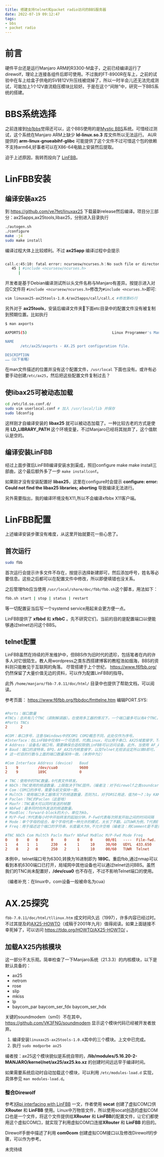 ```yaml
---
title: 搭建支持telnet和packet radio访问的BBS服务器
date: 2022-07-19 09:12:47
tags:
- bbs
- packet radio
---
```

# 前言
硬件平台还是运行Manjaro ARM的R3300-M盒子，之前已经编译运行了direwolf，理论上连接各组件后即可使用。不过我的FT-8900R在车上，之前的试验中在车上给盒子供电的5V转12V升压线被烧掉了，所以一时半会儿还无法完成测试，可能加上1个12V直流稳压模块比较好。于是在这个“间隙”中，研究一下BBS系统的搭建。

# BBS系统选择
之前连接到[hb1bbs](https://hb1bbs.com/)觉得还可以，这个BBS使用的是[Mystic BBS](http://www.mysticbbs.com/)系统。可惜经过测试，这个系统在Manjaro ARM上缺少 **ld-linux.so.3** 库文件所以无法运行。 AUR提供的 **arm-linux-gnueabihf-glibc** 可能提供了这个文件不过可惜这个包的依赖不支持arm64,好事者可以在X86-64电脑上安装然后提取。

迫于上述原因，我转而投向了 [LinFBB](https://sourceforge.net/projects/LinFBB/)。

# LinFBB安装
## 编译安装ax25
到 https://github.com/ve7fet/linuxax25  下载最新release然后编译。项目分三部分：ax25apps,ax25tools,libax25，分别进入目录执行

```bash
./autogen.sh
./configure
make -j4
sudo make install
````
编译过程大体上比较顺利。不过 **ax25app** 编译过程中会提示

```bash

call.c:45:10: fatal error: ncursesw/ncurses.h：No such file or directory
   45 | #include <ncursesw/ncurses.h>
      | 
```

开发者是基于Debian编译测试所以头文件名称与Manjaro有差异。按提示进入对应C文件将 `#include <ncursesw/ncurses.h>`修改为`#include <ncurses.h>`即可:
```bash
vim linuxax25-ax25tools-1.0.4/ax25apps/call/call.c #修改第45行
````

另外对于 **ax25tools**，安装后编译文件夹📁下面etc目录中的配置文件没有被复制到预期位置。比如执行

```bash
$ man axports

AXPORTS(5)                                       Linux Programmer's Manual                                       AXPORTS(5)

NAME
       /etc/ax25/axports - AX.25 port configuration file.

DESCRIPTION
……（以下省略）
```

在man文件描述的位置并没有这个配置文件，`/usr/local` 下面也没有。或许有必要手动创建`/etc/ax25`，然后把这些配置文件复制过去？

## 使libax25可被动态加载
```bash
cd /etc/ld.so.conf.d/
sudo vim userlocal.conf # 加入 /usr/local/lib 并保存
sudo ldconfig
```
这样刚才自编译安装的 **libax25** 就可以被动态加载了。一种比较古老的方式是使用 **LD_LIBRARY_PATH** 这个环境变量，不过Manjaro已经将其抛弃了，这个值默认是空的。

## 编译安装LinFBB
经过上面步骤后LinFBB编译安装水到渠成，照旧configure make make install三部曲，这个最后额外多了一步 `make installconf`。

如果刚才没有安装配置好 **libax25**，这里在configure时会提示 **configure: error: Could not find the libax25 libraries; aborting** 导致编译无法进行。

另外需要指出，我的编译环境没有X11,所以不会编译xfbbx X11客户端。
# LinFBB配置
上述编译安装步骤没有难度，从这里开始就要花一些心思了。

## 首次运行
```bash
sudo fbb
```
首次运行会提示许多文件不存在，按提示选择新建即可，然后添加呼号，姓名等必要信息。这些之后都可以在配置文件中修改，所以即便填错也没关系。

之后管理fbb应当使用 `/usr/local/share/doc/fbb/fbb.sh`这个脚本，用法如下：

```bash
fbb.sh start | stop | status | restart
```

等一切配置妥当后写一个systemd service用起来会更方便一点。

LinFBB提供了 **xfbbd** 和 **xfbbC** 。先不研究它们，当前的目的是配置端口以便能够通过telnet访问这个BBS。
## telnet配置
LinFBB虽然在持续的开发维护中，但BBS作为旧时代的遗珍，包括笔者在内的许多人对它很陌生。教人用wordpress之类东西搭建博客的教程浩如烟海，BBS的资料则只能散见于互联网的角落。 尽管搭建于上个世纪， https://www.f6fbb.org/ 仍然保留了大量价值无边的资料，可以作为配置LinFBB的指导。

此外 `/home/manjaro/fbb-7.0.11/doc/html/` 目录中也提供了帮助文档，可以阅读。

参考页面： https://www.f6fbb.org/fbbdoc/fmttelne.htm
编辑PORT.SYS:

```conf

#Ports：端口数量
#TNCs：总共有几个TNC（调制解调器）。在使用多工器的情况下，一个端口最多可以有4个TNC。
#Ports TNCs
2      2

#COM：串口序号，注意与Windows中的COM1 COM2概念不同，此处仅作为序号。
#Interface：在LinFBB中仅有9一个可选项，代表Linux，可以用于串口、AX25域套接字、Telnet端口。
# Address：设备名/端口号。需要确保合适权限使LinFBB可以访问设备。此外，当使用 AF_AX25 内核端口时，地址是不需要的；当使用Telenet时，地址是Tenlet端口的16进制形式。
# Baud：端口的波特率。BPQ，AF_AX25内核套接字，以及Telnet无视该设定所以填0即可。
# 这一栏目的行数与上面的端口数量保持一致。（本例中为2）

#Com Interface Address (device)   Baud
1    9         /dev/cua0          9600
2    9         189C               0

# TNC：使用中的TNC数量。0代表文件转发。
# NbCh：TNC使用的频道数量，上限取决于TNC固件。（编者注：对于direwolf之类soundcard modem,是否意味着一个TNC只有一个Channel？）
# Com：COM口的序号，需要与前文保持一致。
# MultCh：使用端口多工器情况下的频道数量，否则为1。对于DRSI用途，值为0～7；by KAM use 1/VHF and 2/HF；Linux中使用AF_AX25内核套接字时，MultCh为接口名称（例如：ax0）
# Paclen：TNC的Paclen（这是啥）
# Maxfr：TNC最大可以同时发送的帧数
# NbFwd：最多同时向外发送的频道数量。
# MaxBloc：forward-block的大小，单位为kb。
# M/P-Fwd：M代表每小时中开始转发的起始分钟，P-Fwd代表每次转发开始之间的时间间隔
# Mode：单个字母的组合，每个字母代表一种允许的模式，太长了不翻。以TUWR为例，T代表Ethernet/TCP-IP（host-mode），U代表正常模式（Port mode），W代表网关允许这个频率（附加内容），R代表调制解调器端口允许只读模式（附加内容）
# Freq：用于描述这个端口的字符串，长度最大为9,不允许空格（编者注：用Comment是不是更直观一点）

#TNC NbCh Com MultCh Pacln Maxfr NbFwd MxBloc M/P-Fwd Mode Freq
0    0    0   0      0     0     0     0      00/01   ----  File-fwd.
1    4    1   1      230   4     1     10     30/60   UDYL  433.650
2    8    2   0      250   2     1     10     00/60   TUWR  Telnet
```
本例中，telnet端口号为6300,转换为16进制即为 **189C**。重启fbb,通过nmap可以看到本机6300端口已打开，局域网中其他设备也可以通过telnet访问BBS。虽然我们的TNC尚未配置好，**/dev/cua0** 也不存在，不过不影响Telnet端口的使用。

（编者补充：在linux中，com设备一般被命名为cua）

# AX.25探究
`fbb-7.0.11/doc/html/tllinux.htm` 成文时间久远（1997），许多内容已经过时。不过其提及的[AX25-HOWTO](https://www.linuxdoc.org/HOWTO/AX25-HOWTO/)（成稿于2001年九月）值得阅读。如果上面链接不幸死掉了，可以访问 https://tldp.org/HOWTO/AX25-HOWTO/  。

## 加载AX25内核模块
这一部分不太乐观。简单检查了一下Manjaro系统（21.3.3）的内核模块，以下是默认具备的：

* ax25
* netrom
* rose
* slip
* mkiss
* lp
* baycom_par baycom_ser_fdx baycom_ser_hdx

关键的soundmodem（sm0）不在其中。https://github.com/VK3FNG/soundmodem 显示这个模块代码已经被开发者放弃。



1. 编译安装`linuxax25-ax25tools-1.0.4`其中的三个模块。上文中已完成。
2. 执行 `sudo modporbe ax25`

编者按：ax25这个模块貌似是系统自带的，**/lib/modules/5.16.20-2-MANJARO/kernel/net/ax25/ax25.ko.xz** 的创建时间远远早于编译时间。

如果需要系统启动时自动加载这个模块，可以利用 `/etc/modules-load.d` 实现，具体参见 `man modules-load.d`。


### 整合Direwolf
参考[XRpi interfacing with LinFBB](https://packet-radio.net/xrpi-interfacing-with-linfbb/) 一文，作者使用 **socat** 创建了虚拟COM口供 **XRouter** 和 **LinFBB** 使用。Linux中万物皆文件，所以使用socat创造的虚拟COM口也是一个文件，将这个文件提供给**XRouter** 和 **LinFBB**的配置文件，让它们都使用这个虚拟COM口，就实现了利用虚拟COM口连接**XRouter** 和 **LinFBB** 的目的。

Direwolf手册中描述了利用 **com0com** 创建虚拟COM接口以及修改Direwolf的步骤，可以作为参考。

未完待续